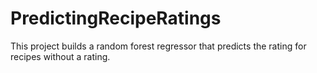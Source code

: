 # PredictingRecipeRatings
This project builds a random forest regressor that predicts the rating for recipes without a rating.
